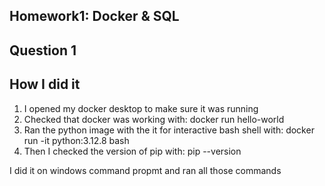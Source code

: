 ## Homework1: Docker & SQL

## Question 1
## How I did it
1. I opened my docker desktop to make sure it was running 
2. Checked that docker was working with: 
    docker run hello-world
3. Ran the python image with the it for interactive bash shell with:
    docker run -it python:3.12.8 bash
4. Then I checked the version of pip with:
    pip --version

I did it on windows command propmt and ran all those commands

